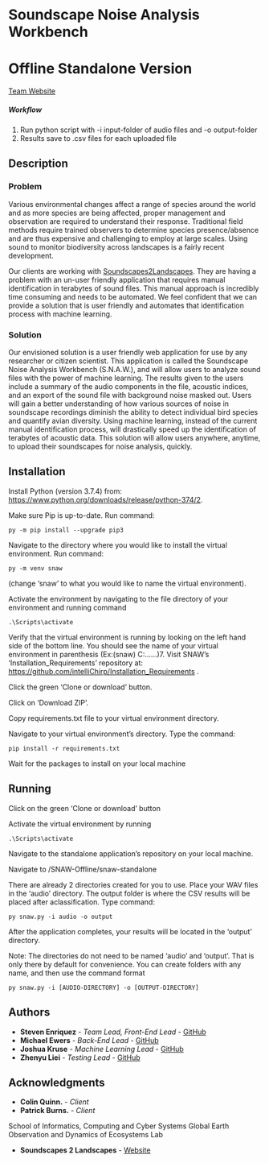 # Soundscape Noise Analysis Workbench
# Offline Standalone Version

[Team Website](https://www.cefns.nau.edu/capstone/projects/CS/2020/IntelliChirp-S20/)

##### Workflow
1. Run python script with -i input-folder of audio files and -o output-folder
2. Results save to .csv files for each uploaded file

## Description

### Problem
Various environmental changes affect a range of species around the world and as more species are being affected, proper management and observation are required to understand their response. Traditional field methods require trained observers to determine species presence/absence and are thus expensive and challenging to employ at large scales. Using sound to monitor biodiversity across landscapes is a fairly recent development.

Our clients are working with [Soundscapes2Landscapes](https://soundscapes2landscapes.org/). They are having a problem with an un-user friendly application that requires manual identification in terabytes of sound files. This manual approach is incredibly time consuming and needs to be automated. We feel confident that we can provide a solution that is user friendly and automates that identification process with machine learning.

### Solution

Our envisioned solution is a user friendly web application for use by any researcher or citizen scientist. This application is called the Soundscape Noise Analysis Workbench (S.N.A.W.), and will allow users to analyze sound files with the power of machine learning. The results given to the users include a summary of the audio components in the file, acoustic indices, and an export of the sound file with background noise masked out. Users will gain a better understanding of how various sources of noise in soundscape recordings diminish the ability to detect individual bird species and quantify avian diversity. Using machine learning, instead of the current manual identification process, will drastically speed up the identification of terabytes of acoustic data. This solution will allow users anywhere, anytime, to upload their soundscapes for noise analysis, quickly.

## Installation

Install Python (version 3.7.4) from: 
https://www.python.org/downloads/release/python-374/2.

Make sure Pip is up-to-date. Run command: 
~~~~
py -m pip install --upgrade pip3
~~~~

Navigate to the directory where you would like to install the virtual environment. Run command:
~~~~
py -m venv snaw 
~~~~
(change ‘snaw’ to what you would like to name the virtual environment).

Activate the environment by navigating to the file directory of your environment and running command 
~~~~
.\Scripts\activate
~~~~

Verify that the virtual environment is running by looking on the left hand side of the bottom line. You should see the name of your virtual environment in parenthesis (Ex:(snaw) C:\......)7. Visit SNAW’s ‘Installation_Requirements’ repository at: https://github.com/intelliChirp/Installation_Requirements . 

Click the green ‘Clone or download’ button. 

Click on ‘Download ZIP’. 

Copy requirements.txt file to your virtual environment directory. 

Navigate to your virtual environment’s directory. Type the command: 
~~~~
pip install -r requirements.txt
~~~~
Wait for the packages to install on your local machine

## Running

Click on the green ‘Clone or download’ button

Activate the virtual environment by running 
~~~~
.\Scripts\activate
~~~~
Navigate to the standalone application’s repository on your local machine.

Navigate to /SNAW-Offline/snaw-standalone

There are already 2 directories created for you to use. Place your WAV files in the ‘audio’ directory. The output folder is where the CSV results will be placed after aclassification. Type command:
~~~~
py snaw.py -i audio -o output
~~~~
After the application completes, your results will be located in the ‘output’ directory. 

Note: The directories do not need to be named ‘audio’ and ‘output’. That is only there by default for convenience. You can create folders with any name, and then use the command format 
~~~~
py snaw.py -i [AUDIO-DIRECTORY] -o [OUTPUT-DIRECTORY]
~~~~

## Authors

* **Steven Enriquez** - *Team Lead, Front-End Lead* - [GitHub](https://github.com/stevenenriquez)
* **Michael Ewers** - *Back-End Lead* - [GitHub](https://github.com/MEwers96)
* **Joshua Kruse** - *Machine Learning Lead* - [GitHub](https://github.com/JoshEKruse)
* **Zhenyu Liei** - *Testing Lead* - [GitHub](https://github.com/lei37927)

## Acknowledgments

* **Colin Quinn.** - *Client*
* **Patrick Burns.** - *Client*

School of Informatics, Computing and Cyber Systems
Global Earth Observation and Dynamics of Ecosystems Lab

* **Soundscapes 2 Landscapes** - [Website](https://soundscapes2landscapes.org/)
